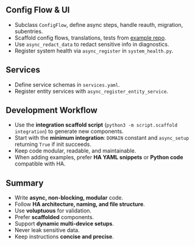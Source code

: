## Config Flow & UI

- Subclass `ConfigFlow`, define async steps, handle reauth, migration, subentries.
- Scaffold config flows, translations, tests from [example repo](https://github.com/home-assistant/example-custom-config).
- Use `async_redact_data` to redact sensitive info in diagnostics.
- Register system health via `async_register` in `system_health.py`.

## Services

- Define service schemas in `services.yaml`.
- Register entity services with `async_register_entity_service`.

## Development Workflow

- Use the **integration scaffold script** (`python3 -m script.scaffold integration`) to generate new components.
- Start with the **minimum integration**: `DOMAIN` constant and `async_setup` returning `True` if init succeeds.
- Keep code modular, readable, and maintainable.
- When adding examples, prefer **HA YAML snippets** or **Python code** compatible with HA.

## Summary

- Write **async, non-blocking, modular** code.
- Follow **HA architecture, naming, and file structure**.
- Use **voluptuous** for validation.
- Prefer **scaffolded** components.
- Support **dynamic multi-device setups**.
- Never leak sensitive data.
- Keep instructions **concise and precise**.